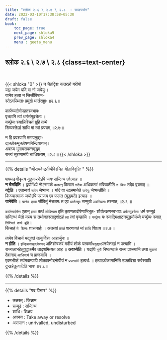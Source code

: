 ```yaml
---
title: "श्लोक २.६ \ २.७ \ २.८  - साङ्ययोग"
date: 2022-03-10T17:38:58+05:30
draft: false
book:
    toc_page: true
    next_page: shloka9
    prev_page: shloka4
    menu : geeta_menu
---
```


## श्लोक २.६ \ २.७ \ २.८  {class=text-center}

<br/>

{{< shloka  "0"  >}}
न चैतद्विद्मः कतरन्नो गरीयो  
यद्वा जयेम यदि वा नो जयेयुः।    
यानेव हत्वा न जिजीविषाम-  
स्तेऽवस्थिताः प्रमुखे धार्तराष्ट्राः ॥२.६॥  

कार्पण्यदोषोपहतस्वभावः  
पृच्छामि त्वां धर्मसंमूढचेताः।  
यच्छ्रेयः स्यान्निश्चितं ब्रूहि तन्मे  
शिष्यस्तेऽहं शाधि मां त्वां प्रपन्नम्  ॥२.७॥

न हि प्रपश्यामि ममापनुद्या-  
द्यच्छोकमुच्छोषणमिन्द्रियाणाम्।  
अवाप्य भूमावसपत्नमृद्धम्  
राज्यं सुराणामपि चाधिपत्यम्  ॥२.८॥
{{< /shloka >}}


---

{{% details "श्रीराघवेन्द्रतीर्थविरचित गीताविवृत्तिः " %}}

पापमङ्गीकृत्य युद्धकरणेऽपि जयः सन्दिग्ध एवेत्याह ॥  
**न चैतदिति** । द्वयोर्मध्ये नोऽस्माकं `कतरत्` किन्नाम 
`गरीयः` अधिकतरं भविष्यतीति `न विद्मः`
तदेव द्वयमाह ॥  
**यद्वेति** । एतान्वयं `जयेम` जेष्यामः । यदि वा `नो`ऽस्मानेते 
`जयेयुः` जेष्यन्तीति ।  
किञ्चास्माकं जयोऽपि पराजय एव फलत (बुद्ध्यते) इत्याह ॥  
**यानेवेति** । `यानेव हत्वा` जीवितुं नेच्छामः त एव `धार्तराष्ट्राः` सम्मुखे
`अवस्थिताः` तस्मात्‌ ॥२.६ ॥   

`कार्पण्यदोषेण` एतान्‌ `हत्वा` कथं `जीविष्याम`  इति 
कृपणतादोषेणाभिभूत- शौर्यलक्षणस्वभावः 
`धर्मसंमूढचेताः` धर्म सम्मूढं सन्दिग्धं चेतो यस्य स तथोक्तस्तादृशोऽहं `त्वा` 
त्वां पृच्छामि । 
`यच्छ्रेयः` यः स्याद्भिक्षाटनयुद्धयोर्मध्ये यच्छ्रेयः स्यात् 
`निश्चितं तन्मे ब्रूहि`।   
किंचाहं `ते शिष्यः` शासनार्हः । अतत्त्वां `प्रपन्नं` शरणागतं मां 
`शाधि` शिक्षय ॥२.७॥   

त्वमेव विचार्य यद्युक्तं तत्कुर्वित्तः आहार्जुनः ॥  
**न हीति** । `इन्द्रियाणामुच्छोषणम्` अतिशोषकरं मदीयं शोकं यत्कर्मा`पनुद्याद`पनयेत्तदहं न पश्यामि । 
राज्यलाभहेतुयुद्धकर्मैव तादृशमित्यत आह ॥ 
**अवाप्येति** । यद्यपि `भूमौ` निष्कण्टकं राज्यं प्राप्स्यामि तथा 
`सुराणां` देवानाम् `आधिपत्यं` च प्राप्स्यामि ।  
एवमभीष्टं सर्वमवाप्यापि शोकापनोदनोपीयं न `प्रपश्यामि` इत्यर्थः ।
हत्वाऽर्थकामानिति उक्तदिशा सर्वस्यापि दुःखहेतुत्वादिति भावः ॥२.८॥

{{% /details %}}


---

{{% details "पद विचार" %}}

- कतरत् : किन्नाम
- सम्मूढं : सन्दिग्धं
- शाधि : शिक्षय
- अपनय : Take away or resolve
- असपत्न : unrivalled, undisturbed


{{% /details %}}
